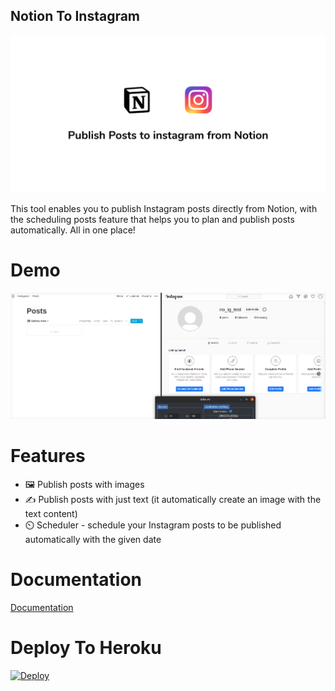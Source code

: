 ## Notion To Instagram

![instagram](./thumbnail.png)

This tool enables you to publish Instagram posts directly from Notion, with the scheduling posts feature that helps you to plan and publish posts automatically. All in one place!

# Demo

![demo](./demo.gif)

# Features

- 🖼️ Publish posts with images
- ✍️ Publish posts with just text (it automatically create an image with the text content)
- ⏲️ Scheduler - schedule your Instagram posts to be published automatically with the given date

# Documentation

[Documentation](https://bit.ly/3At2lJv)

# Deploy To Heroku

[![Deploy](https://www.herokucdn.com/deploy/button.svg)](https://heroku.com/deploy?template=https://github.com/yudax42/notion-instagram)
